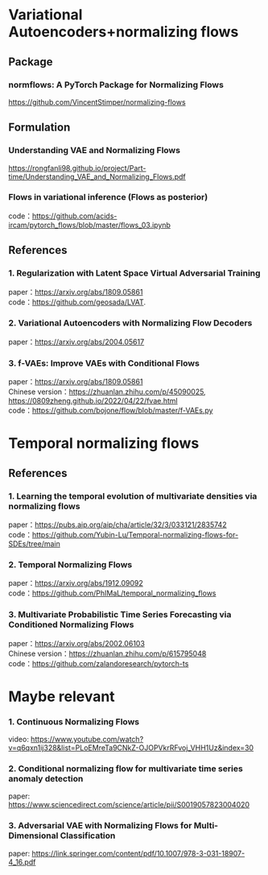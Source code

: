 # Variational Autoencoders+normalizing flows
## Package
### normflows: A PyTorch Package for Normalizing Flows
https://github.com/VincentStimper/normalizing-flows

## Formulation
### Understanding VAE and Normalizing Flows 
https://rongfanli98.github.io/project/Part-time/Understanding_VAE_and_Normalizing_Flows.pdf 
### Flows in variational inference (Flows as posterior)
code：https://github.com/acids-ircam/pytorch_flows/blob/master/flows_03.ipynb

## References 
### 1. Regularization with Latent Space Virtual Adversarial Training
paper：https://arxiv.org/abs/1809.05861
 <br />code：https://github.com/geosada/LVAT.

### 2. Variational Autoencoders with Normalizing Flow Decoders
paper：https://arxiv.org/abs/2004.05617

### 3. f-VAEs: Improve VAEs with Conditional Flows
paper：https://arxiv.org/abs/1809.05861
 <br />Chinese version：https://zhuanlan.zhihu.com/p/45090025, https://0809zheng.github.io/2022/04/22/fvae.html
 <br />code：https://github.com/bojone/flow/blob/master/f-VAEs.py 


# Temporal normalizing flows
## References 
### 1. Learning the temporal evolution of multivariate densities via normalizing flows
paper：https://pubs.aip.org/aip/cha/article/32/3/033121/2835742
 <br />code：https://github.com/Yubin-Lu/Temporal-normalizing-flows-for-SDEs/tree/main

### 2. Temporal Normalizing Flows
paper：https://arxiv.org/abs/1912.09092
 <br />code：https://github.com/PhIMaL/temporal_normalizing_flows

### 3. Multivariate Probabilistic Time Series Forecasting via Conditioned Normalizing Flows
paper：https://arxiv.org/abs/2002.06103
 <br />Chinese version：https://zhuanlan.zhihu.com/p/615795048
  <br />code：https://github.com/zalandoresearch/pytorch-ts

# Maybe relevant
### 1. Continuous Normalizing Flows
video: https://www.youtube.com/watch?v=q6qxn1ij328&list=PLoEMreTa9CNkZ-OJOPVkrRFvoj_VHH1Uz&index=30

### 2. Conditional normalizing flow for multivariate time series anomaly detection
paper: https://www.sciencedirect.com/science/article/pii/S0019057823004020

### 3. Adversarial VAE with Normalizing Flows for Multi-Dimensional Classification
paper: https://link.springer.com/content/pdf/10.1007/978-3-031-18907-4_16.pdf
